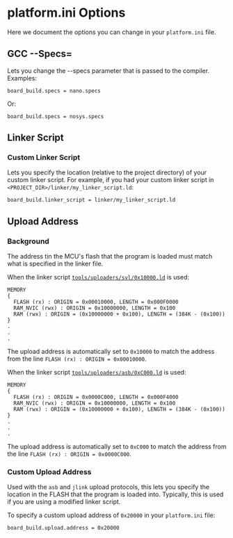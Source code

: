 # platform.ini Options
Here we document the options you can change in your `platform.ini` file.

## GCC --Specs=

Lets you change the --specs parameter that is passed to the compiler.
Examples:

    board_build.specs = nano.specs

Or:

    board_build.specs = nosys.specs

## Linker Script

### Custom Linker Script

Lets you specify the location (relative to the project directory) of your custom linker script.
For example, if you had your custom linker script in `<PROJECT_DIR>/linker/my_linker_script.ld`:

    board_build.linker_script = linker/my_linker_script.ld

## Upload Address
### Background

The address tin the MCU's flash that the program is loaded must match what is specified in the linker file.

When the linker script [`tools/uploaders/svl/0x10000.ld`](https://github.com/sparkfun/Apollo3_Uploader_SVL/blob/54a37d5009fd8bb4e5c9770cabd4bed984ac7c98/0x10000.ld) is used:
```
MEMORY
{
  FLASH (rx) : ORIGIN = 0x00010000, LENGTH = 0x000F0000
  RAM_NVIC (rwx) : ORIGIN = 0x10000000, LENGTH = 0x100
  RAM (rwx) : ORIGIN = (0x10000000 + 0x100), LENGTH = (384K - (0x100))
}
.
.
.
```
The upload address is automatically set to `0x10000` to match the address from the line `FLASH (rx) : ORIGIN = 0x00010000`.

When the linker script [`tools/uploaders/asb/0xC000.ld`](https://github.com/sparkfun/Apollo3_Uploader_ASB/blob/454fc619ce9371016f7bbdbb875aed2e197ea1ce/0xC000.ld) is used:
```
MEMORY
{
  FLASH (rx) : ORIGIN = 0x0000C000, LENGTH = 0x000F4000
  RAM_NVIC (rwx) : ORIGIN = 0x10000000, LENGTH = 0x100
  RAM (rwx) : ORIGIN = (0x10000000 + 0x100), LENGTH = (384K - (0x100))
}
.
.
.
```
The upload address is automatically set to `0xC000` to match the address from the line `FLASH (rx) : ORIGIN = 0x0000C000`.

### Custom Upload Address

Used with the `asb` and `jlink` upload protocols, this lets you specify the location in the FLASH that the program
is loaded into. Typically, this is used if you are using a modified linker script.

To specify a custom upload address of `0x20000` in your `platform.ini` file:

    board_build.upload.address = 0x20000

